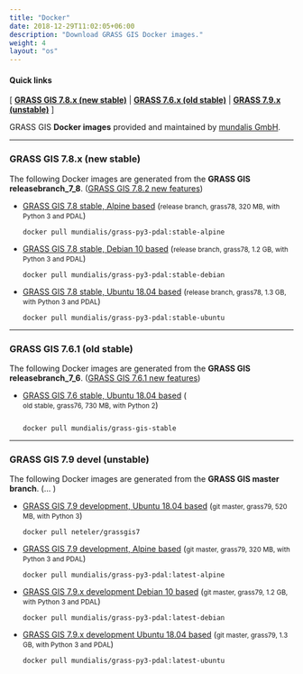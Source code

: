 ```yaml
---
title: "Docker"
date: 2018-12-29T11:02:05+06:00
description: "Download GRASS GIS Docker images."
weight: 4
layout: "os"
---
```


  
#### Quick links

[ [**GRASS GIS 7.8.x (new stable)**](#GRASS-GIS-new-stable) | [**GRASS 7.6.x (old stable)**](#GRASS-GIS-old-stable) | [**GRASS 7.9.x (unstable)**](#GRASS-GIS-devel) ]

<div class="alert rounded-0 alert-default">
<i class="fa fa-arrow-right"></i> GRASS GIS <b>Docker images</b> provided and maintained by <a href="https://www.mundialis.de/en/" target="_blank">mundalis GmbH</a>.
</div>

<hr>

### <a name="GRASS-GIS-new-stable"></a> GRASS GIS 7.8.x (new stable)

<div class="alert rounded-0 alert-success">
<i class="fa fa-info-circle"></i> The following Docker images are generated from the <b>GRASS GIS releasebranch_7_8</b>. (<a href="(https://trac.osgeo.org/grass/wiki/Grass7/NewFeatures78 ">GRASS GIS 7.8.2 new features</a>)</div>

*  [<i class="fa fa-download"></i> GRASS GIS 7.8 stable, Alpine based](https://hub.docker.com/r/mundialis/grass-py3-pdal) (<small>release branch, grass78, 320 MB, with Python 3 and PDAL</small>)
    <pre><code class=dockerfile">docker pull mundialis/grass-py3-pdal:stable-alpine</code></pre>

*  [<i class="fa fa-download"></i> GRASS GIS 7.8 stable, Debian 10 based](https://hub.docker.com/r/mundialis/grass-py3-pdal) (<small>release branch, grass78, 1.2 GB, with Python 3 and PDAL</small>)
    <pre><code class="dockerfile">docker pull mundialis/grass-py3-pdal:stable-debian</code></pre>

*  [<i class="fa fa-download"></i> GRASS GIS 7.8 stable, Ubuntu 18.04 based](https://hub.docker.com/r/mundialis/grass-py3-pdal) (<small>release branch, grass78, 1.3 GB, with Python 3 and PDAL</small>)
   <pre><code class="dockerfile">docker pull mundialis/grass-py3-pdal:stable-ubuntu</code></pre>


<hr>


### <a name="GRASS-GIS-old-stable"></a> GRASS GIS 7.6.1 (old stable)

<div class="alert rounded-0 alert-warning">
<i class="fa fa-info-circle"></i> The following Docker images are generated from the <b>GRASS GIS releasebranch_7_6</b>. (<a href="(https://trac.osgeo.org/grass/wiki/Grass7/NewFeatures76">GRASS GIS 7.6.1 new features</a>)
</div>

*  [<i class="fa fa-download"></i> GRASS GIS 7.6 stable, Ubuntu 18.04 based](https://hub.docker.com/r/mundialis/grass-gis-stable) (<small style="display:inline-block;margin-bottom:1em;">old stable, grass76, 730 MB, with Python 2</small>)
   <pre><code class=dockerfile">docker pull mundialis/grass-gis-stable</code></pre>


<hr>


### <a name="GRASS-GIS-devel"></a> GRASS GIS 7.9 devel (unstable)

<div class="alert rounded-0 alert-info">
<i class="fa fa-info-circle"></i> The following Docker images are generated from the <b>GRASS GIS master branch</b>. (... )
</div>

*  [<i class="fa fa-download"></i> GRASS GIS 7.9 development, Ubuntu 18.04 based](https://hub.docker.com/r/neteler/grassgis7/) (<small>git master, grass79, 520 MB, with Python 3</small>)
    <pre><code class=dockerfile">docker pull neteler/grassgis7</code></pre>

*  [<i class="fa fa-download"></i> GRASS GIS 7.9 development, Alpine based](https://hub.docker.com/r/mundialis/grass-py3-pdal) (<small>git master, grass79, 320 MB, with Python 3 and PDAL</small>)
    <pre><code class="dockerfile">docker pull mundialis/grass-py3-pdal:latest-alpine</code></pre>

*  [<i class="fa fa-download"></i> GRASS GIS 7.9.x development Debian 10 based](https://hub.docker.com/r/mundialis/grass-py3-pdal) (<small>git master, grass79, 1.2 GB, with Python 3 and PDAL</small>)
   <pre><code class="dockerfile">docker pull mundialis/grass-py3-pdal:latest-debian</code></pre>

*  [<i class="fa fa-download"></i> GRASS GIS 7.9.x development Ubuntu 18.04 based](https://hub.docker.com/r/mundialis/grass-py3-pdal) (<small>git master, grass79, 1.3 GB, with Python 3 and PDAL</small>)
   <pre><code class="dockerfile">docker pull mundialis/grass-py3-pdal:latest-ubuntu</code></pre>
